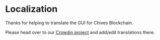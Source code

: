 # Localization

Thanks for helping to translate the GUI for Chives Blockchain.

Please head over to our [Crowdin project](https://crowdin.com/project/chives-blockchain/) and add/edit translations there.
